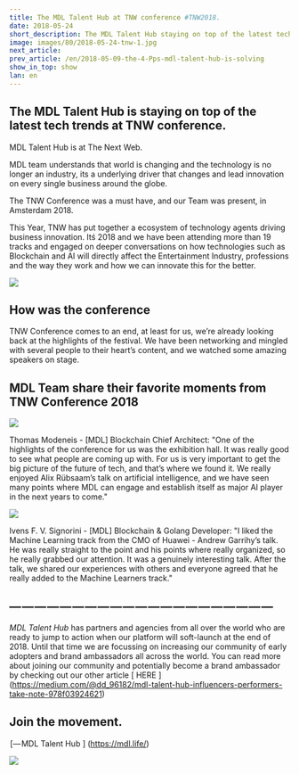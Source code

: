 ```yaml
---
title: The MDL Talent Hub at TNW conference #TNW2018.
date: 2018-05-24
short_description: The MDL Talent Hub staying on top of the latest technology trends at TNW conference #TNW2018.
image: images/80/2018-05-24-tnw-1.jpg
next_article:
prev_article: /en/2018-05-09-the-4-Pps-mdl-talent-hub-is-solving
show_in_top: show
lan: en
---
```




## The MDL Talent Hub is staying on top of the latest tech trends at TNW conference.

MDL Talent Hub is at The Next Web.

MDL team understands that world is changing and the technology is no longer an industry, its a underlying driver that changes and lead innovation on every single business around the globe.

The TNW Conference was a must have, and our Team was present, in Amsterdam 2018.

This Year, TNW has put together a ecosystem of technology agents driving business innovation.
Itś 2018 and we have been attending more than 19 tracks and engaged on deeper conversations on how technologies such as
 Blockchain and AI will directly affect the Entertainment Industry, professions and the way they work and how we can innovate this for the better.



![](/images/80/2018-05-24-tnw-2.jpg)

## How was the conference

TNW Conference comes to an end, at least for us, we’re already looking back at the highlights of the festival.
We have been networking and mingled with several people to their heart’s content, and we watched some amazing speakers on stage.

## MDL Team share their favorite moments from TNW Conference 2018

![](/images/2018-05-24-tnw-thomasmodeneis.jpg)

Thomas Modeneis - [MDL] Blockchain Chief Architect: "One of the highlights of the conference for us was the exhibition hall. It was really good to see what people are coming up with.
For us is very important to get the big picture of the future of tech, and that’s where we found it.
We really enjoyed Alix Rübsaam’s talk on artificial intelligence, and we have seen many points where MDL can engage and establish itself as major AI player in the next years to come."


![](/images/2018-05-24-tnw-ivens-signorini.jpg)

Ivens F. V. Signorini - [MDL] Blockchain & Golang Developer: "I liked the Machine Learning track from the CMO of Huawei - Andrew Garrihy’s talk. He was really straight to the point and his points where really organized, so he really grabbed our attention.
It was a genuinely interesting talk. After the talk, we shared our experiences with others and everyone agreed that he really added to the Machine Learners track."




## — — — — — — — — — — — — — — — — — — — — —

*MDL Talent Hub* has partners and agencies from all over the world who are ready to jump to action when our platform will soft-launch at the end of 2018. Until that time we are focussing on increasing our community of early adopters and brand ambassadors all across the world. You can read more about joining our community and potentially become a brand ambassador by checking out our other article [ HERE ] (https://medium.com/@dd_96182/mdl-talent-hub-influencers-performers-take-note-978f03924621)

## Join the movement.

 [— MDL Talent Hub ] (https://mdl.life/)

![](/images/2018-05-05-mdl-talent-hub-influencers-performers.gif)

